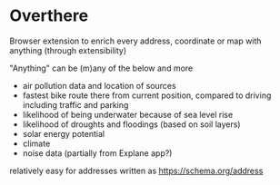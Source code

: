 # Overthere

Browser extension to enrich every address, coordinate or map with anything (through extensibility)

"Anything" can be (m)any of the below and more
- air pollution data and location of sources
- fastest bike route there from current position, compared to driving including traffic and parking
- likelihood of being underwater because of sea level rise
- likelihood of droughts and floodings (based on soil layers)
- solar energy potential
- climate
- noise data (partially from Explane app?)

relatively easy for addresses written as https://schema.org/address 
